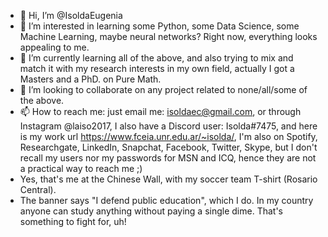 - 👋 Hi, I’m @IsoldaEugenia
- 👀 I’m interested in learning some Python, some Data Science, some Machine Learning, maybe neural networks? Right now, everything looks appealing to me.
- 🌱 I’m currently learning all of the above, and also trying to mix and match it with my research interests in my own field, actually I got a Masters and a PhD. on Pure Math.
- 💞️ I’m looking to collaborate on any project related to none/all/some of the above.
- 📫 How to reach me: just email me: isoldaec@gmail.com, or through Instagram @laiso2017, I also have a Discord user: Isolda#7475, and here is my work url https://www.fceia.unr.edu.ar/~isolda/, I'm also on Spotify, Researchgate, LinkedIn, Snapchat, Facebook, Twitter, Skype, but I don't recall my users nor my passwords for MSN and ICQ, hence they are not a practical way to reach me ;)
- Yes, that's me at the Chinese Wall, with my soccer team T-shirt (Rosario Central).
- The banner says "I defend public education", which I do. In my country anyone can study anything without paying a single dime. That's something to fight for, uh!

<!---
IsoldaEugenia/IsoldaEugenia is a ✨ special ✨ repository because its `README.md` (this file) appears on your GitHub profile
You can click the Preview link to take a look at your changes.
--->

